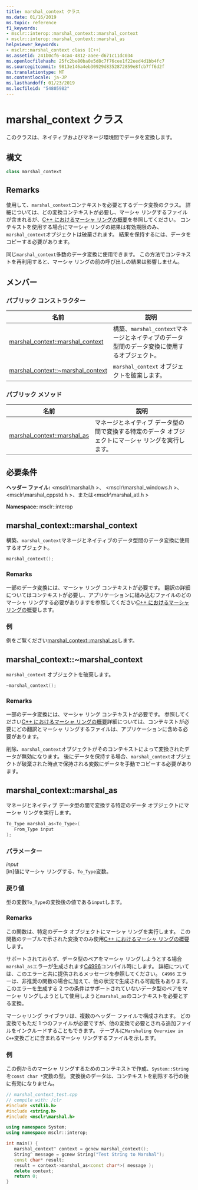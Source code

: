 ```yaml
---
title: marshal_context クラス
ms.date: 01/16/2019
ms.topic: reference
f1_keywords:
- msclr::interop::marshal_context::marshal_context
- msclr::interop::marshal_context::marshal_as
helpviewer_keywords:
- msclr::marshal_context class [C++]
ms.assetid: 241b0cf6-4ca4-4812-aaee-d671c11dc034
ms.openlocfilehash: 25fc2be80ba0e5d8c7f76cee1f22eed4d1bb4fc7
ms.sourcegitcommit: 9813e146a4eb30929d8352872859e8fcb7ff6d2f
ms.translationtype: MT
ms.contentlocale: ja-JP
ms.lasthandoff: 01/23/2019
ms.locfileid: "54805982"
---
```

# <a name="marshalcontext-class"></a>marshal_context クラス

このクラスは、ネイティブおよびマネージ環境間でデータを変換します。

## <a name="syntax"></a>構文

```cpp
class marshal_context
```

## <a name="remarks"></a>Remarks

使用して、`marshal_context`コンテキストを必要とするデータ変換のクラス。 詳細については、どの変換コンテキストが必要し、マーシャ リングするファイルが含まれるが、[C++ におけるマーシャ リングの概要](../dotnet/overview-of-marshaling-in-cpp.md)を参照してください。 コンテキストを使用する場合にマーシャ リングの結果は有効期限のみ、`marshal_context`オブジェクトは破棄されます。 結果を保持するには、データをコピーする必要があります。

同じ`marshal_context`多数のデータ変換に使用できます。 この方法でコンテキストを再利用すると、マーシャ リングの前の呼び出しの結果は影響しません。

## <a name="members"></a>メンバー

### <a name="public-constructors"></a>パブリック コンストラクター

|名前|説明| 
|---------|-----------| 
|[marshal_context::marshal_context](#marshal-context)|構築、`marshal_context`マネージとネイティブのデータ型間のデータ変換に使用するオブジェクト。| 
|[marshal_context::~marshal_context](#tilde-marshal-context)|`marshal_context` オブジェクトを破棄します。| 

### <a name="public-methods"></a>パブリック メソッド

|名前|説明| 
|---------|-----------| 
|[marshal_context::marshal_as](#marshal-as)|マネージとネイティブ データ型の間で変換する特定のデータ オブジェクトにマーシャ リングを実行します。| 


## <a name="requirements"></a>必要条件

**ヘッダー ファイル:** \<msclr\marshal.h >、 \<msclr\marshal_windows.h >、 \<msclr\marshal_cppstd.h >、または\<msclr\marshal_atl.h >

**Namespace:** msclr::interop

## <a name="marshal-context"></a>marshal_context::marshal_context

構築、`marshal_context`マネージとネイティブのデータ型間のデータ変換に使用するオブジェクト。

```cpp
marshal_context();
```

### <a name="remarks"></a>Remarks

一部のデータ変換には、マーシャ リング コンテキストが必要です。 翻訳の詳細についてはコンテキストが必要し、アプリケーションに組み込むファイルのどのマーシャ リングする必要がありますを参照してください[C++ におけるマーシャ リングの概要](../dotnet/overview-of-marshaling-in-cpp.md)します。

### <a name="example"></a>例

例をご覧ください[marshal_context::marshal_as](../dotnet/marshal-context-marshal-as.md)します。


## <a name="tilde-marshal-context"></a>marshal_context::~marshal_context

`marshal_context` オブジェクトを破棄します。

```cpp
~marshal_context();
```

### <a name="remarks"></a>Remarks

一部のデータ変換には、マーシャ リング コンテキストが必要です。 参照してください[C++ におけるマーシャ リングの概要](../dotnet/overview-of-marshaling-in-cpp.md)詳細については、コンテキストが必要にどの翻訳とマーシャ リングするファイルは、アプリケーションに含める必要があります。

削除、`marshal_context`オブジェクトがそのコンテキストによって変換されたデータが無効になります。 後にデータを保持する場合、`marshal_context`オブジェクトが破棄された時点で保持される変数にデータを手動でコピーする必要があります。

## <a name="marshal-as"></a>marshal_context::marshal_as

マネージとネイティブ データ型の間で変換する特定のデータ オブジェクトにマーシャ リングを実行します。

```cpp
To_Type marshal_as<To_Type>(
   From_Type input
);
```

### <a name="parameters"></a>パラメーター

*input*<br/>
[in]値にマーシャ リングする、`To_Type`変数。

### <a name="return-value"></a>戻り値

型の変数`To_Type`の変換後の値である`input`します。

### <a name="remarks"></a>Remarks

この関数は、特定のデータ オブジェクトにマーシャ リングを実行します。 この関数のテーブルで示された変換でのみ使用[C++ におけるマーシャ リングの概要](../dotnet/overview-of-marshaling-in-cpp.md)します。

サポートされておらず、データ型のペアをマーシャ リングしようとする場合`marshal_as`エラーが生成されます[C4996](../error-messages/compiler-warnings/compiler-warning-level-3-c4996.md)コンパイル時にします。 詳細については、このエラーと共に提供されるメッセージを参照してください。 `C4996` エラーは、非推奨の関数の場合に加えて、他の状況で生成される可能性もあります。 このエラーを生成する 2 つの条件はサポートされていないデータ型のペアをマーシャ リングしようとして使用しようと`marshal_as`のコンテキストを必要とする変換。

マーシャリング ライブラリは、複数のヘッダー ファイルで構成されます。 どの変換でもただ 1 つのファイルが必要ですが、他の変換で必要とされる追加ファイルをインクルードすることもできます。 テーブルに`Marshaling Overview in C++`変換ごとに含まれるマーシャ リングするファイルを示します。

### <a name="example"></a>例

この例からのマーシャ リングするためのコンテキストで作成、`System::String`を`const char *`変数の型。 変換後のデータは、コンテキストを削除する行の後に有効になりません。

```cpp
// marshal_context_test.cpp
// compile with: /clr
#include <stdlib.h>
#include <string.h>
#include <msclr\marshal.h>

using namespace System;
using namespace msclr::interop;

int main() {
   marshal_context^ context = gcnew marshal_context();
   String^ message = gcnew String("Test String to Marshal");
   const char* result;
   result = context->marshal_as<const char*>( message );
   delete context;
   return 0;
}
```